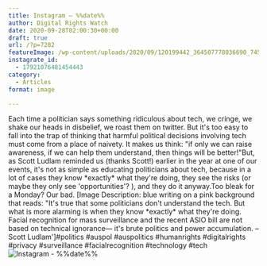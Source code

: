 ```yaml
---
title: Instagram – %%date%%
author: Digital Rights Watch
date: 2020-09-28T02:00:30+00:00
draft: true
url: /?p=7282
featureImage: /wp-content/uploads/2020/09/120199442_364507778036690_745032532481767860_n.jpg
instagrate_id:
  - 17921076481454443
category:
  - Articles
format: image

---
```

Each time a politician says something ridiculous about tech, we cringe, we shake our heads in disbelief, we roast them on twitter. But it's too easy to fall into the trap of thinking that harmful political decisions involving tech must come from a place of naivety. It makes us think: "if only we can raise awareness, if we can help them understand, then things will be better!"But, as Scott Ludlam reminded us (thanks Scott!) earlier in the year at one of our events, it's not as simple as educating politicians about tech, because in a lot of cases they know \*exactly\* what they're doing, they see the risks (or maybe they only see 'opportunities'? ), and they do it anyway.Too bleak for a Monday? Our bad. [Image Description: blue writing on a pink background that reads: "It's true that some politicians don't understand the tech. But what is more alarming is when they know \*exactly\* what they're doing. Facial recognition for mass surveillance and the recent ASIO bill are not based on technical ignorance— it's brute politics and power accumulation. &#8211; Scott Ludlam']#politics #auspol #auspolitics #humanrights #digitalrights #privacy #surveillance #facialrecognition #technology #tech
<img decoding="async" src="/wp-content/uploads/2020/09/120199442_364507778036690_745032532481767860_n.jpg" alt="Instagram - %%date%%" />
